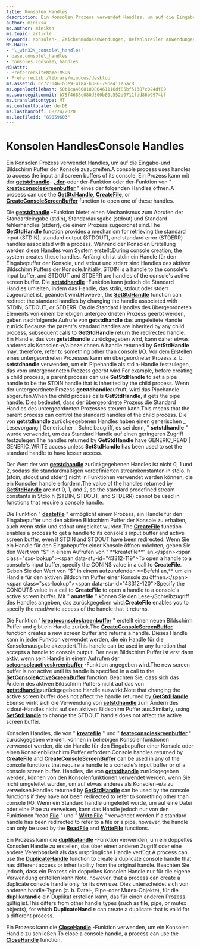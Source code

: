 ```yaml
---
title: Konsolen Handles
description: Ein Konsolen Prozess verwendet Handles, um auf die Eingabe-und Bildschirm Puffer der Konsole zuzugreifen, einschließlich der Funktionen "getstdhandle", "kreatefile" oder "feateconsoleskreenbuffer".
author: miniksa
ms.author: miniksa
ms.topic: article
keywords: Konsolen-, Zeichenmodusanwendungen, Befehlszeilen Anwendungen, Terminalanwendungen, Konsolen-API
MS-HAID:
- '\_win32\_console\_handles'
- base.console\_handles
- consoles.console\_handles
MSHAttr:
- PreferredSiteName:MSDN
- PreferredLib:/library/windows/desktop
ms.assetid: dc723046-b3e9-418a-b386-79be411e5ac8
ms.openlocfilehash: 50b1ca460818080461116df85bf51387c024df89
ms.sourcegitcommit: b75f4688e080d300b80c552d0711fdd86b9974bf
ms.translationtype: MT
ms.contentlocale: de-DE
ms.lasthandoff: 08/24/2020
ms.locfileid: "89059603"
---
```

# <a name="console-handles"></a><span data-ttu-id="43312-104">Konsolen Handles</span><span class="sxs-lookup"><span data-stu-id="43312-104">Console Handles</span></span>


<span data-ttu-id="43312-105">Ein Konsolen Prozess verwendet Handles, um auf die Eingabe-und Bildschirm Puffer der Konsole zuzugreifen.</span><span class="sxs-lookup"><span data-stu-id="43312-105">A console process uses handles to access the input and screen buffers of its console.</span></span> <span data-ttu-id="43312-106">Ein Prozess kann mit der [**getstdhandle**](getstdhandle.md)- [**, der**](https://msdn.microsoft.com/library/windows/desktop/aa363858)-oder der-Funktion oder der-Funktion von " [**kreateconsoleskreenbuffer**](createconsolescreenbuffer.md) " eines der folgenden Handles öffnen.</span><span class="sxs-lookup"><span data-stu-id="43312-106">A process can use the [**GetStdHandle**](getstdhandle.md), [**CreateFile**](https://msdn.microsoft.com/library/windows/desktop/aa363858), or [**CreateConsoleScreenBuffer**](createconsolescreenbuffer.md) function to open one of these handles.</span></span>

<span data-ttu-id="43312-107">Die [**getstdhandle**](getstdhandle.md) -Funktion bietet einen Mechanismus zum Abrufen der Standardeingabe (stdin), Standardausgabe (stdout) und Standard fehlerhandles (stderr), die einem Prozess zugeordnet sind.</span><span class="sxs-lookup"><span data-stu-id="43312-107">The [**GetStdHandle**](getstdhandle.md) function provides a mechanism for retrieving the standard input (STDIN), standard output (STDOUT), and standard error (STDERR) handles associated with a process.</span></span> <span data-ttu-id="43312-108">Während der Konsolen Erstellung werden diese Handles vom System erstellt.</span><span class="sxs-lookup"><span data-stu-id="43312-108">During console creation, the system creates these handles.</span></span> <span data-ttu-id="43312-109">Anfänglich ist stdin ein Handle für den Eingabepuffer der Konsole, und stdout und stderr sind Handles des aktiven Bildschirm Puffers der Konsole.</span><span class="sxs-lookup"><span data-stu-id="43312-109">Initially, STDIN is a handle to the console's input buffer, and STDOUT and STDERR are handles of the console's active screen buffer.</span></span> <span data-ttu-id="43312-110">Die [**setstdhandle**](setstdhandle.md) -Funktion kann jedoch die Standard Handles umleiten, indem das Handle, das stdin, stdout oder stderr zugeordnet ist, geändert wird.</span><span class="sxs-lookup"><span data-stu-id="43312-110">However, the [**SetStdHandle**](setstdhandle.md) function can redirect the standard handles by changing the handle associated with STDIN, STDOUT, or STDERR.</span></span> <span data-ttu-id="43312-111">Da die Standard Handles des übergeordneten Elements von einem beliebigen untergeordneten Prozess geerbt werden, geben nachfolgende Aufrufe von **getstdhandle** das umgeleitete Handle zurück.</span><span class="sxs-lookup"><span data-stu-id="43312-111">Because the parent's standard handles are inherited by any child process, subsequent calls to **GetStdHandle** return the redirected handle.</span></span> <span data-ttu-id="43312-112">Ein Handle, das von **getstdhandle** zurückgegeben wird, kann daher etwas anderes als Konsolen-e/a bezeichnen.</span><span class="sxs-lookup"><span data-stu-id="43312-112">A handle returned by **GetStdHandle** may, therefore, refer to something other than console I/O.</span></span> <span data-ttu-id="43312-113">Vor dem Erstellen eines untergeordneten Prozesses kann ein übergeordneter Prozess z. b. **setstdhandle** verwenden, um ein Pipehandle als stdin-Handle festzulegen, das vom untergeordneten Prozess geerbt wird.</span><span class="sxs-lookup"><span data-stu-id="43312-113">For example, before creating a child process, a parent process can use **SetStdHandle** to set a pipe handle to be the STDIN handle that is inherited by the child process.</span></span> <span data-ttu-id="43312-114">Wenn der untergeordnete Prozess **getstdhandle**aufruft, wird das Pipehandle abgerufen.</span><span class="sxs-lookup"><span data-stu-id="43312-114">When the child process calls **GetStdHandle**, it gets the pipe handle.</span></span> <span data-ttu-id="43312-115">Dies bedeutet, dass der übergeordnete Prozess die Standard Handles des untergeordneten Prozesses steuern kann.</span><span class="sxs-lookup"><span data-stu-id="43312-115">This means that the parent process can control the standard handles of the child process.</span></span> <span data-ttu-id="43312-116">Die von **getstdhandle** zurückgegebenen Handles haben einen generischen \_ Lesevorgang | Generischer \_ Schreibzugriff, es sei denn, " **setstdhandle** " wurde verwendet, um das Standard Handle auf einen geringeren Zugriff festzulegen.</span><span class="sxs-lookup"><span data-stu-id="43312-116">The handles returned by **GetStdHandle** have GENERIC\_READ | GENERIC\_WRITE access unless **SetStdHandle** has been used to set the standard handle to have lesser access.</span></span>

<span data-ttu-id="43312-117">Der Wert der von [**getstdhandle**](getstdhandle.md) zurückgegebenen Handles ist nicht 0, 1 und 2, sodass die standardmäßigen vordefinierten streamkonstanten in stdio. h (stdin, stdout und stderr) nicht in Funktionen verwendet werden können, die ein Konsolen handle erfordern.</span><span class="sxs-lookup"><span data-stu-id="43312-117">The value of the handles returned by [**GetStdHandle**](getstdhandle.md) are not 0, 1, and 2, so the standard predefined stream constants in Stdio.h (STDIN, STDOUT, and STDERR) cannot be used in functions that require a console handle.</span></span>

<span data-ttu-id="43312-118">Die Funktion " [**deatefile**](https://msdn.microsoft.com/library/windows/desktop/aa363858) " ermöglicht einem Prozess, ein Handle für den Eingabepuffer und den aktiven Bildschirm Puffer der Konsole zu erhalten, auch wenn stdin und stdout umgeleitet wurden.</span><span class="sxs-lookup"><span data-stu-id="43312-118">The [**CreateFile**](https://msdn.microsoft.com/library/windows/desktop/aa363858) function enables a process to get a handle to its console's input buffer and active screen buffer, even if STDIN and STDOUT have been redirected.</span></span> <span data-ttu-id="43312-119">Wenn Sie ein Handle für den Eingabepuffer einer Konsole öffnen möchten, geben Sie den Wert von "$" in einem Aufrufen von " **kreatefile**" an.</span><span class="sxs-lookup"><span data-stu-id="43312-119">To open a handle to a console's input buffer, specify the CONIN$ value in a call to **CreateFile**.</span></span> <span data-ttu-id="43312-120">Geben Sie den Wert von "$" in einem aufzurufenden **Befehl an,** um ein Handle für den aktiven Bildschirm Puffer einer Konsole zu öffnen.</span><span class="sxs-lookup"><span data-stu-id="43312-120">Specify the CONOUT$ value in a call to **CreateFile** to open a handle to a console's active screen buffer.</span></span> <span data-ttu-id="43312-121">Mit " **anatefile** " können Sie den Lese-/Schreibzugriff des Handles angeben, das zurückgegeben wird.</span><span class="sxs-lookup"><span data-stu-id="43312-121">**CreateFile** enables you to specify the read/write access of the handle that it returns.</span></span>

<span data-ttu-id="43312-122">Die Funktion " [**kreateconsoleskreenbuffer**](createconsolescreenbuffer.md) " erstellt einen neuen Bildschirm Puffer und gibt ein Handle zurück.</span><span class="sxs-lookup"><span data-stu-id="43312-122">The [**CreateConsoleScreenBuffer**](createconsolescreenbuffer.md) function creates a new screen buffer and returns a handle.</span></span> <span data-ttu-id="43312-123">Dieses Handle kann in jeder Funktion verwendet werden, die ein Handle für die Konsolenausgabe akzeptiert.</span><span class="sxs-lookup"><span data-stu-id="43312-123">This handle can be used in any function that accepts a handle to console output.</span></span> <span data-ttu-id="43312-124">Der neue Bildschirm Puffer ist erst dann aktiv, wenn sein Handle in einem Aufrufen der [**setconsoleactiveskreenbuffer**](setconsoleactivescreenbuffer.md) -Funktion angegeben wird.</span><span class="sxs-lookup"><span data-stu-id="43312-124">The new screen buffer is not active until its handle is specified in a call to the [**SetConsoleActiveScreenBuffer**](setconsoleactivescreenbuffer.md) function.</span></span> <span data-ttu-id="43312-125">Beachten Sie, dass sich das Ändern des aktiven Bildschirm Puffers nicht auf das von [**getstdhandle**](getstdhandle.md)zurückgegebene Handle auswirkt.</span><span class="sxs-lookup"><span data-stu-id="43312-125">Note that changing the active screen buffer does not affect the handle returned by [**GetStdHandle**](getstdhandle.md).</span></span> <span data-ttu-id="43312-126">Ebenso wirkt sich die Verwendung von [**setstdhandle**](setstdhandle.md) zum Ändern des stdout-Handles nicht auf den aktiven Bildschirm Puffer aus.</span><span class="sxs-lookup"><span data-stu-id="43312-126">Similarly, using [**SetStdHandle**](setstdhandle.md) to change the STDOUT handle does not affect the active screen buffer.</span></span>

<span data-ttu-id="43312-127">Konsolen Handles, die von " [**kreatefile**](https://msdn.microsoft.com/library/windows/desktop/aa363858) " und " [**feateconsoleskreenbuffer**](createconsolescreenbuffer.md) " zurückgegeben werden, können in beliebigen Konsolenfunktionen verwendet werden, die ein Handle für den Eingabepuffer einer Konsole oder einen Konsolenbildschirm Puffer erfordern.</span><span class="sxs-lookup"><span data-stu-id="43312-127">Console handles returned by [**CreateFile**](https://msdn.microsoft.com/library/windows/desktop/aa363858) and [**CreateConsoleScreenBuffer**](createconsolescreenbuffer.md) can be used in any of the console functions that require a handle to a console's input buffer or of a console screen buffer.</span></span> <span data-ttu-id="43312-128">Handles, die von [**getstdhandle**](getstdhandle.md) zurückgegeben werden, können von den Konsolenfunktionen verwendet werden, wenn Sie nicht umgeleitet wurden, um auf etwas anderes als Konsolen-e/a zu verweisen.</span><span class="sxs-lookup"><span data-stu-id="43312-128">Handles returned by [**GetStdHandle**](getstdhandle.md) can be used by the console functions if they have not been redirected to refer to something other than console I/O.</span></span> <span data-ttu-id="43312-129">Wenn ein Standard handle umgeleitet wurde, um auf eine Datei oder eine Pipe zu verweisen, kann das Handle jedoch nur von den Funktionen "read [**File**](https://msdn.microsoft.com/library/windows/desktop/aa365467) " und " [**Write File**](https://msdn.microsoft.com/library/windows/desktop/aa365747) " verwendet werden.</span><span class="sxs-lookup"><span data-stu-id="43312-129">If a standard handle has been redirected to refer to a file or a pipe, however, the handle can only be used by the [**ReadFile**](https://msdn.microsoft.com/library/windows/desktop/aa365467) and [**WriteFile**](https://msdn.microsoft.com/library/windows/desktop/aa365747) functions.</span></span>

<span data-ttu-id="43312-130">Ein Prozess kann die [**duplikatandle**](https://msdn.microsoft.com/library/windows/desktop/ms724251) -Funktion verwenden, um ein doppeltes Konsolen Handle zu erstellen, das über einen anderen Zugriff oder eine andere Vererbbarkeit als das ursprüngliche Handle verfügt.</span><span class="sxs-lookup"><span data-stu-id="43312-130">A process can use the [**DuplicateHandle**](https://msdn.microsoft.com/library/windows/desktop/ms724251) function to create a duplicate console handle that has different access or inheritability from the original handle.</span></span> <span data-ttu-id="43312-131">Beachten Sie jedoch, dass ein Prozess ein doppeltes Konsolen Handle nur für die eigene Verwendung erstellen kann.</span><span class="sxs-lookup"><span data-stu-id="43312-131">Note, however, that a process can create a duplicate console handle only for its own use.</span></span> <span data-ttu-id="43312-132">Dies unterscheidet sich von anderen handle-Typen (z. b. Datei-, Pipe-oder Mutex-Objekte), für die **duplikatandle** ein Duplikat erstellen kann, das für einen anderen Prozess gültig ist.</span><span class="sxs-lookup"><span data-stu-id="43312-132">This differs from other handle types (such as file, pipe, or mutex objects), for which **DuplicateHandle** can create a duplicate that is valid for a different process.</span></span>

<span data-ttu-id="43312-133">Ein Prozess kann die [**CloseHandle**](https://msdn.microsoft.com/library/windows/desktop/ms724211) -Funktion verwenden, um ein Konsolen Handle zu schließen.</span><span class="sxs-lookup"><span data-stu-id="43312-133">To close a console handle, a process can use the [**CloseHandle**](https://msdn.microsoft.com/library/windows/desktop/ms724211) function.</span></span>

 

 




